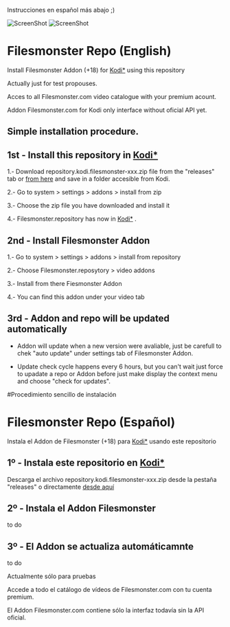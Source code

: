 Instrucciones en español más abajo ;)

![ScreenShot](https://github.com/spaniard1978/Filesmonster/blob/master/screenshots/logo_addon.jpg?raw=true)
![ScreenShot](https://github.com/spaniard1978/Filesmonster/blob/master/screenshots/logo_repo.jpg?raw=true)


# Filesmonster Repo (English)

Install Filesmonster Addon (+18) for [Kodi*](https://kodi.tv/download/) using this repository

Actually just for test propouses.

Acces to all Filesmonster.com video catalogue with your premium acount.

Addon Filesmonster.com for Kodi only interface without oficial API yet.
 

  
## Simple installation procedure.

## 1st - Install this repository in [Kodi*](https://kodi.tv/download/) 
1.- Download repository.kodi.filesmonster-xxx.zip file from the "releases" tab or [from here](https://github.com/spaniard1978/Filesmonster/releases) and save in a folder accesible from Kodi.

2.- Go to system > settings > addons > install from zip

3.- Choose the zip file you have downloaded and install it

4.- Filesmonster.repository has now in [Kodi*](https://kodi.tv/download/) .
  
   

## 2nd - Install Filesmonster Addon

1.- Go to system > settings > addons > install from repository

2.- Choose Filesmonster.reposytory > video addons

3.- Install from there Fiesmonster Addon

4.- You can find this addon under your video tab 
  
  

## 3rd - Addon and repo will be updated automatically

- Addon will update when a new version were avaliable, just be carefull to chek "auto update" under settings tab of Filesmonster Addon.

- Update check cycle happens every 6 hours, but you can't wait just force to upadate a repo or Addon before just make display the context menu and choose "check for updates".









#Procedimiento sencillo de instalación

# Filesmonster Repo (Español)

Instala el Addon de Filesmonster (+18) para [Kodi*](https://kodi.tv/download/)  usando este repositorio

## 1º - Instala este repositorio en [Kodi*](https://kodi.tv/download/) 

Descarga el archivo repository.kodi.filesmonster-xxx.zip desde la pestaña "releases"  o directamente [desde aquí](https://github.com/spaniard1978/Filesmonster/releases)


## 2º - Instala el Addon Filesmonster
to do

## 3º - El Addon se actualiza automáticamnte
to do


Actualmente sólo para pruebas

Accede a todo el catálogo de vídeos de Filesmonster.com con tu cuenta premium.

El Addon Filesmonster.com contiene sólo la interfaz todavía sin la API oficial.
